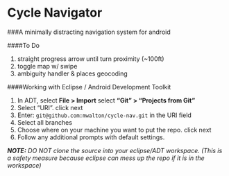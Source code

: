 Cycle Navigator
=========
###A minimally distracting navigation system for android

####To Do
1.  straight progress arrow until turn proximity (~100ft)
4.  toggle map w/ swipe
5.  ambiguity handler & places geocoding

####Working with Eclipse / Android Development Toolkit  
1.  In ADT, select __File > Import__ select __“Git” > “Projects from Git”__
2.  Select “URI”.  click next
3.  Enter: `git@github.com:mwalton/cycle-nav.git` in the URI field
4.  Select all branches
5.  Choose where on your machine you want to put the repo. click next
6.  Follow any additional prompts with default settings.

*__NOTE:__ DO NOT clone the source into your eclipse/ADT workspace.  (This is a safety measure because eclipse can mess up the repo if it is in the workspace)*
